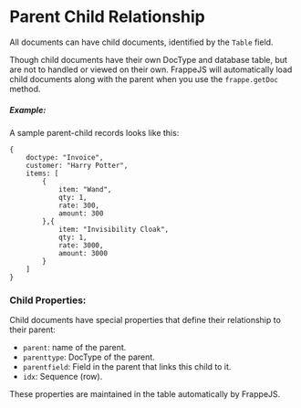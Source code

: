 # Parent Child Relationship

All documents can have child documents, identified by the `Table` field.

Though child documents have their own DocType and database table, but are not to handled or viewed on their own. FrappeJS will automatically load child documents along with the parent when you use the `frappe.getDoc` method.

##### Example:

A sample parent-child records looks like this:

```
{
    doctype: "Invoice",
    customer: "Harry Potter",
    items: [
        {
            item: "Wand",
            qty: 1,
            rate: 300,
            amount: 300
        },{
            item: "Invisibility Cloak",
            qty: 1,
            rate: 3000,
            amount: 3000
        }
    ]
}
```

### Child Properties:

Child documents have special properties that define their relationship to their parent:

- `parent`: name of the parent.
- `parenttype`: DocType of the parent.
- `parentfield`: Field in the parent that links this child to it.
- `idx`: Sequence (row).

These properties are maintained in the table automatically by FrappeJS.
